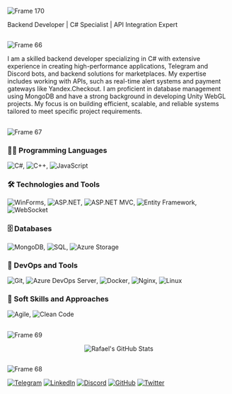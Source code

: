 ![Frame 170](https://github.com/user-attachments/assets/db8c7f05-8e97-4baa-9237-f21723ff171c)

Backend Developer | C# Specialist | API Integration Expert

## 

![Frame 66](https://github.com/user-attachments/assets/85c2aa52-73d8-4d26-8a85-d2693c7158f1)

I am a skilled backend developer specializing in C# with extensive experience in creating high-performance applications, Telegram and Discord bots, and backend solutions for marketplaces. My expertise includes working with APIs, such as real-time alert systems and payment gateways like Yandex.Checkout. I am proficient in database management using MongoDB and have a strong background in developing Unity WebGL projects. My focus is on building efficient, scalable, and reliable systems tailored to meet specific project requirements.

## 

![Frame 67](https://github.com/user-attachments/assets/b0ed95c8-7e09-46f2-a9b3-a29b5a075667)

### 👨‍💻 Programming Languages
![C#](https://img.shields.io/badge/-C%23-239120?logo=c-sharp&logoColor=white&style=flat), ![C++](https://img.shields.io/badge/-C++-00599C?logo=cplusplus&logoColor=white&style=flat), ![JavaScript](https://img.shields.io/badge/-JavaScript-F7DF1E?logo=javascript&logoColor=black&style=flat)

### 🛠️ Technologies and Tools
![WinForms](https://img.shields.io/badge/-WinForms-0078D6?logo=windows&logoColor=white&style=flat), ![ASP.NET](https://img.shields.io/badge/-ASP.NET-512BD4?logo=dotnet&logoColor=white&style=flat), ![ASP.NET MVC](https://img.shields.io/badge/-ASP.NET%20MVC-512BD4?logo=dotnet&logoColor=white&style=flat), ![Entity Framework](https://img.shields.io/badge/-Entity%20Framework-512BD4?logo=dotnet&logoColor=white&style=flat), ![WebSocket](https://img.shields.io/badge/-WebSocket-FF6F00?logo=websocket&logoColor=white&style=flat)

### 🗄️ Databases
![MongoDB](https://img.shields.io/badge/-MongoDB-47A248?logo=mongodb&logoColor=white&style=flat), ![SQL](https://img.shields.io/badge/-SQL-4479A1?logo=postgresql&logoColor=white&style=flat), ![Azure Storage](https://img.shields.io/badge/-Azure%20Storage-0089D6?logo=microsoft-azure&logoColor=white&style=flat)

### 🚀 DevOps and Tools
![Git](https://img.shields.io/badge/-Git-F05032?logo=git&logoColor=white&style=flat), ![Azure DevOps Server](https://img.shields.io/badge/-Azure%20DevOps-0078D7?logo=azuredevops&logoColor=white&style=flat), ![Docker](https://img.shields.io/badge/-Docker-2496ED?logo=docker&logoColor=white&style=flat), ![Nginx](https://img.shields.io/badge/-Nginx-009639?logo=nginx&logoColor=white&style=flat), ![Linux](https://img.shields.io/badge/-Linux-FCC624?logo=linux&logoColor=black&style=flat)

### 🔧 Soft Skills and Approaches
![Agile](https://img.shields.io/badge/-Agile-333333?logo=agile&logoColor=white&style=flat), ![Clean Code](https://img.shields.io/badge/-Clean%20Code-008000?style=flat)

## 

![Frame 69](https://github.com/user-attachments/assets/d1312777-6e48-4649-abce-15bc4f61ea01)
<div align="center">
  <img src="https://github-readme-stats.vercel.app/api?username=rafael1209&show_icons=true&theme=white" alt="Rafael's GitHub Stats">
</div>

## 

![Frame 68](https://github.com/user-attachments/assets/98c32819-e003-41bc-9b3a-10c4775d0175)

[![Telegram](https://img.shields.io/badge/-Telegram-2CA5E0?logo=telegram&logoColor=white&style=flat)](https://t.me/your_username)
[![LinkedIn](https://img.shields.io/badge/-LinkedIn-0077B5?logo=linkedin&logoColor=white&style=flat)](https://linkedin.com/in/your_profile)
[![Discord](https://img.shields.io/badge/-Discord-5865F2?logo=discord&logoColor=white&style=flat)](https://discordapp.com/users/your_discord_id)
[![GitHub](https://img.shields.io/badge/-GitHub-181717?logo=github&logoColor=white&style=flat)](https://github.com/your_username)
[![Twitter](https://img.shields.io/badge/-Twitter-1DA1F2?logo=twitter&logoColor=white&style=flat)](https://twitter.com/your_username)
